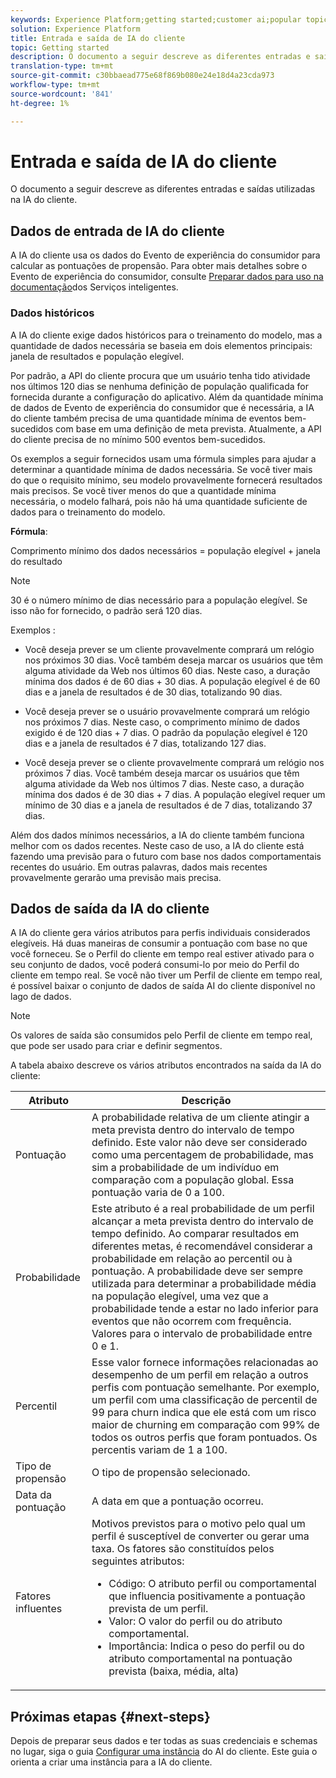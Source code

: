 ```yaml
---
keywords: Experience Platform;getting started;customer ai;popular topics;customer ai input;customer ai output
solution: Experience Platform
title: Entrada e saída de IA do cliente
topic: Getting started
description: O documento a seguir descreve as diferentes entradas e saídas utilizadas na IA do cliente.
translation-type: tm+mt
source-git-commit: c30bbaead775e68f869b080e24e18d4a23cda973
workflow-type: tm+mt
source-wordcount: '841'
ht-degree: 1%

---
```



# Entrada e saída de IA do cliente

O documento a seguir descreve as diferentes entradas e saídas utilizadas na IA do cliente.

## Dados de entrada de IA do cliente

A IA do cliente usa os dados do Evento de experiência do consumidor para calcular as pontuações de propensão. Para obter mais detalhes sobre o Evento de experiência do consumidor, consulte [Preparar dados para uso na documentação](../data-preparation.md)dos Serviços inteligentes.

### Dados históricos

A IA do cliente exige dados históricos para o treinamento do modelo, mas a quantidade de dados necessária se baseia em dois elementos principais: janela de resultados e população elegível.

Por padrão, a API do cliente procura que um usuário tenha tido atividade nos últimos 120 dias se nenhuma definição de população qualificada for fornecida durante a configuração do aplicativo. Além da quantidade mínima de dados de Evento de experiência do consumidor que é necessária, a IA do cliente também precisa de uma quantidade mínima de eventos bem-sucedidos com base em uma definição de meta prevista. Atualmente, a API do cliente precisa de no mínimo 500 eventos bem-sucedidos.

Os exemplos a seguir fornecidos usam uma fórmula simples para ajudar a determinar a quantidade mínima de dados necessária. Se você tiver mais do que o requisito mínimo, seu modelo provavelmente fornecerá resultados mais precisos. Se você tiver menos do que a quantidade mínima necessária, o modelo falhará, pois não há uma quantidade suficiente de dados para o treinamento do modelo.

**Fórmula**:

Comprimento mínimo dos dados necessários = população elegível + janela do resultado

>[!NOTE]
>
> 30 é o número mínimo de dias necessário para a população elegível. Se isso não for fornecido, o padrão será 120 dias.

Exemplos :

- Você deseja prever se um cliente provavelmente comprará um relógio nos próximos 30 dias. Você também deseja marcar os usuários que têm alguma atividade da Web nos últimos 60 dias. Neste caso, a duração mínima dos dados é de 60 dias + 30 dias. A população elegível é de 60 dias e a janela de resultados é de 30 dias, totalizando 90 dias.

- Você deseja prever se o usuário provavelmente comprará um relógio nos próximos 7 dias. Neste caso, o comprimento mínimo de dados exigido é de 120 dias + 7 dias. O padrão da população elegível é 120 dias e a janela de resultados é 7 dias, totalizando 127 dias.

- Você deseja prever se o cliente provavelmente comprará um relógio nos próximos 7 dias. Você também deseja marcar os usuários que têm alguma atividade da Web nos últimos 7 dias. Neste caso, a duração mínima dos dados é de 30 dias + 7 dias. A população elegível requer um mínimo de 30 dias e a janela de resultados é de 7 dias, totalizando 37 dias.

Além dos dados mínimos necessários, a IA do cliente também funciona melhor com os dados recentes. Neste caso de uso, a IA do cliente está fazendo uma previsão para o futuro com base nos dados comportamentais recentes do usuário. Em outras palavras, dados mais recentes provavelmente gerarão uma previsão mais precisa.

## Dados de saída da IA do cliente

A IA do cliente gera vários atributos para perfis individuais considerados elegíveis. Há duas maneiras de consumir a pontuação com base no que você forneceu. Se o Perfil do cliente em tempo real estiver ativado para o seu conjunto de dados, você poderá consumi-lo por meio do Perfil do cliente em tempo real. Se você não tiver um Perfil de cliente em tempo real, é possível baixar o conjunto de dados de saída AI do cliente disponível no lago de dados.

>[!NOTE]
>
>Os valores de saída são consumidos pelo Perfil de cliente em tempo real, que pode ser usado para criar e definir segmentos.

A tabela abaixo descreve os vários atributos encontrados na saída da IA do cliente:

| Atributo | Descrição |
| ----- | ----------- |
| Pontuação | A probabilidade relativa de um cliente atingir a meta prevista dentro do intervalo de tempo definido. Este valor não deve ser considerado como uma percentagem de probabilidade, mas sim a probabilidade de um indivíduo em comparação com a população global. Essa pontuação varia de 0 a 100. |
| Probabilidade | Este atributo é a real probabilidade de um perfil alcançar a meta prevista dentro do intervalo de tempo definido. Ao comparar resultados em diferentes metas, é recomendável considerar a probabilidade em relação ao percentil ou à pontuação. A probabilidade deve ser sempre utilizada para determinar a probabilidade média na população elegível, uma vez que a probabilidade tende a estar no lado inferior para eventos que não ocorrem com frequência. Valores para o intervalo de probabilidade entre 0 e 1. |
| Percentil | Esse valor fornece informações relacionadas ao desempenho de um perfil em relação a outros perfis com pontuação semelhante. Por exemplo, um perfil com uma classificação de percentil de 99 para churn indica que ele está com um risco maior de churning em comparação com 99% de todos os outros perfis que foram pontuados. Os percentis variam de 1 a 100. |
| Tipo de propensão | O tipo de propensão selecionado. |
| Data da pontuação | A data em que a pontuação ocorreu. |
| Fatores influentes | Motivos previstos para o motivo pelo qual um perfil é susceptível de converter ou gerar uma taxa. Os fatores são constituídos pelos seguintes atributos:<ul><li>Código: O atributo perfil ou comportamental que influencia positivamente a pontuação prevista de um perfil. </li><li>Valor: O valor do perfil ou do atributo comportamental.</li><li>Importância: Indica o peso do perfil ou do atributo comportamental na pontuação prevista (baixa, média, alta)</li></ul> |

## Próximas etapas {#next-steps}

Depois de preparar seus dados e ter todas as suas credenciais e schemas no lugar, siga o guia [Configurar uma instância](./user-guide/configure.md) do AI do cliente. Este guia o orienta a criar uma instância para a IA do cliente.
